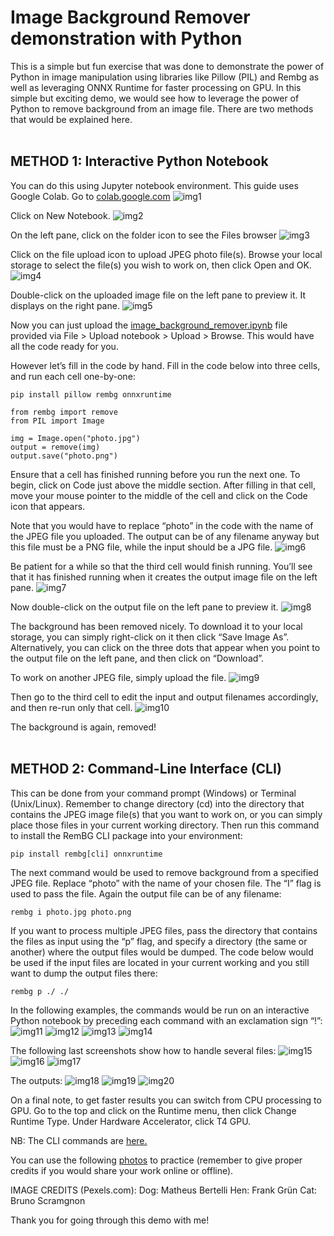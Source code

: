 # Image Background Remover demonstration with Python
This is a simple but fun exercise that was done to demonstrate the power of Python in image manipulation using libraries like Pillow (PIL) and Rembg as well as leveraging ONNX Runtime for faster processing on GPU. 
In this simple but exciting demo, we would see how to leverage the power of Python to remove background from an image file. There are two methods that would be explained here.
<br></br>

## METHOD 1: Interactive Python Notebook
You can do this using Jupyter notebook environment. 
This guide uses Google Colab.
Go to [colab.google.com](https://colab.google.com/) 
![img1](https://github.com/vaxdata22/Image-Background-Remover-demo-with-Python/blob/main/screenshots/img1.png)

Click on New Notebook.
![img2](https://github.com/vaxdata22/Image-Background-Remover-demo-with-Python/blob/main/screenshots/img2.png)

On the left pane, click on the folder icon to see the Files browser
![img3](https://github.com/vaxdata22/Image-Background-Remover-demo-with-Python/blob/main/screenshots/img3.png)

Click on the file upload icon to upload JPEG photo file(s). Browse your local storage to select the file(s) you wish to work on, then click Open and OK.
![img4](https://github.com/vaxdata22/Image-Background-Remover-demo-with-Python/blob/main/screenshots/img4.png)

Double-click on the uploaded image file on the left pane to preview it. It displays on the right pane.
![img5](https://github.com/vaxdata22/Image-Background-Remover-demo-with-Python/blob/main/screenshots/img5.png)

Now you can just upload the [image_background_remover.ipynb](https://github.com/vaxdata22/Image-Background-Remover-demo-with-Python/blob/main/image_background_remover.ipynb) file provided via File > Upload notebook  > Upload > Browse. This would have all the code ready for you. 

However let’s fill in the code by hand. Fill in the code below into three cells, and run each cell one-by-one:
```
pip install pillow rembg onnxruntime

from rembg import remove
from PIL import Image

img = Image.open("photo.jpg")
output = remove(img)
output.save("photo.png")
```

Ensure that a cell has finished running before you run the next one. To begin, click on Code just above the middle section. After filling in that cell, move your mouse pointer to the middle of the cell and click on the Code icon that appears.

Note that you would have to replace “photo” in the code with the name of the JPEG file you uploaded. The output can be of any filename anyway but this file must be a PNG file, while the input should be a JPG file. 
![img6](https://github.com/vaxdata22/Image-Background-Remover-demo-with-Python/blob/main/screenshots/img6.png)

Be patient for a while so that the third cell would finish running. You’ll see that it has finished running when it creates the output image file on the left pane.
![img7](https://github.com/vaxdata22/Image-Background-Remover-demo-with-Python/blob/main/screenshots/img7.png)

Now double-click on the output file on the left pane to preview it.
![img8](https://github.com/vaxdata22/Image-Background-Remover-demo-with-Python/blob/main/screenshots/img8.png)

The background has been removed nicely. To download it to your local storage, you can simply right-click on it then click “Save Image As”. Alternatively, you can click on the three dots that appear when you point to the output file on the left pane, and then click on “Download”.

To work on another JPEG file, simply upload the file.
![img9](https://github.com/vaxdata22/Image-Background-Remover-demo-with-Python/blob/main/screenshots/img9.png)

Then go to the third cell to edit the input and output filenames accordingly, and then re-run only that cell.
![img10](https://github.com/vaxdata22/Image-Background-Remover-demo-with-Python/blob/main/screenshots/img10.png)

The background is again, removed!
<br></br>

## METHOD 2: Command-Line Interface (CLI)
This can be done from your command prompt (Windows) or Terminal (Unix/Linux).
Remember to change directory (cd) into the directory that contains the JPEG image file(s) that you want to work on, or you can simply place those files in your current working directory.
Then run this command to install the RemBG CLI package into your environment:
```
pip install rembg[cli] onnxruntime
```

The next command would be used to remove background from a specified JPEG file. Replace “photo” with the name of your chosen file. The “I” flag is used to pass the file. Again the output file can be of any filename:
```
rembg i photo.jpg photo.png
```

If you want to process multiple JPEG files, pass the directory that contains the files as input using the “p” flag, and specify a directory (the same or another) where the output files would be dumped. The code below would be used if the input files are located in your current working and you still want to dump the output files there:
```
rembg p ./ ./
```
In the following examples, the commands would be run on an interactive Python notebook by preceding each command with an exclamation sign “!”:
![img11](https://github.com/vaxdata22/Image-Background-Remover-demo-with-Python/blob/main/screenshots/img11.png)
![img12](https://github.com/vaxdata22/Image-Background-Remover-demo-with-Python/blob/main/screenshots/img12.png)
![img13](https://github.com/vaxdata22/Image-Background-Remover-demo-with-Python/blob/main/screenshots/img13.png)
![img14](https://github.com/vaxdata22/Image-Background-Remover-demo-with-Python/blob/main/screenshots/img14.png)

The following last screenshots show how to handle several files:
![img15](https://github.com/vaxdata22/Image-Background-Remover-demo-with-Python/blob/main/screenshots/img15.png)
![img16](https://github.com/vaxdata22/Image-Background-Remover-demo-with-Python/blob/main/screenshots/img16.png)
![img17](https://github.com/vaxdata22/Image-Background-Remover-demo-with-Python/blob/main/screenshots/img17.png)

The outputs:
![img18](https://github.com/vaxdata22/Image-Background-Remover-demo-with-Python/blob/main/screenshots/img18.png)
![img19](https://github.com/vaxdata22/Image-Background-Remover-demo-with-Python/blob/main/screenshots/img19.png)
![img20](https://github.com/vaxdata22/Image-Background-Remover-demo-with-Python/blob/main/screenshots/img20.png)

On a final note, to get faster results you can switch from CPU processing to GPU. Go to the top and click on the Runtime menu, then click Change Runtime Type. Under Hardware Accelerator, click T4 GPU.

NB: The CLI commands are [here.](https://github.com/vaxdata22/Image-Background-Remover-demo-with-Python/blob/main/background_remover_CLI.txt)

You can use the following [photos](https://github.com/vaxdata22/Image-Background-Remover-demo-with-Python/tree/main/photos) to practice (remember to give proper credits if you would share your work online or offline).

IMAGE CREDITS (Pexels.com):
Dog: Matheus Bertelli
Hen: Frank Grün
Cat: Bruno Scramgnon

Thank you for going through this demo with me!
